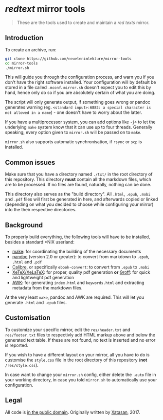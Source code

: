 # _redtext_ mirror tools

>These are the tools used to create and maintain a *red texts* mirror.

## Introduction

To create an archive, run:

```sh
git clone https://github.com/neueleninlekture/mirror-tools
cd mirror-tools
./mirror.sh
```

This will guide you through the configuration process, and warn you if
you don't have the right software installed. Your configuration will by
default be stored in a file called `.mconf`. `mirror.sh` doesn't expect
you to edit this by hand, hence only do so if you are absolutely certain
of what you are doing.

The script will only generate output, if something goes wrong or pandoc
generates warning (eg. `<standard input>:6882: a special character is
not allowed in a name`) - one doesn't have to worry about the latter.

If you have a multiprocessor system, you can add options like `-j4` to
let the underlying `make` system know that it can use up to four
threads. Generally speaking, every option given to `mirror.sh` will be
passed on to `make`.

`mirror.sh` also supports automatic synchronisation, if `rsync` or `scp`
is installed.

## Common issues

Make sure that you have a directory named `./txt/` in the root directory
of this repository. This directory **must** contain all the markdown
files, which are to be processed. If no files are found, naturally,
nothing can be done. 

This directory also serves as the "build directory". All `.html`,
`.epub`, `.mobi` and `.pdf` files will first be generated in here, and
afterwards copied or linked (depending on what you decided to choose
while configuring your mirror) into the their respective directories.

## Background

To properly build everything, the following tools will have to be
installed, besides a standard \*NIX userland:

- [make][make]: for coordinating the building of the necessary
  documents
- [pandoc][pandoc] (version 2.0 or greater): to convert from markdown
  to `.epub`, `.html` and `.pdf`
- [Calibre][calibre], or specifically `ebook-convert`: to convert from
  `.epub` to `.mobi`
- [XeTeX/XeLaTeX][xetex]: for proper, quality pdf generation
  **or** [Groff][groff]: for quick and lightweight pdf generation
- [AWK][awk]: for generating `index.html` and `keywords.html` and
  extracting metadata from the markdown files.

At the very least `make`, pandoc and AWK are required. This will let you
generate `.html` and `.epub` files.

## Customisation

To customize your specific mirror, edit the `res/header.txt` and
`res/footer.txt` files to respectivly add HTML markup above and below
the generated text table. If these are not found, no text is inserted
and no error is reported.

If you wish to have a different layout on your mirror, all you have to
do is customise the `style.css` file in the root directory of this
repository (**not** `/res/style.css`).

In case want to change your `mirror.sh` config, either delete the
`.auto` file in your working directory, in case you told `mirror.sh` to
automatically use your configuration.

## Legal

All code is [in the public domain][legal]. Originally written by
[Xatasan][xat], 2017.

[make]: https://en.wikipedia.org/wiki/make_(software)
[pandoc]: https://pandoc.org/
[calibre]: https://calibre-ebook.com/
[xetex]: http://xetex.sourceforge.net/
[groff]: https://gnu.org/software/groff/
[awk]: https://en.wikipedia.org/wiki/AWK
[legal]: ./LICENSE
[xat]: https://sub.god.jp/~xat/
